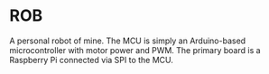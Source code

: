 # ROB

A personal robot of mine. The MCU is simply an Arduino-based microcontroller with motor power and PWM.
The primary board is a Raspberry Pi connected via SPI to the MCU.


